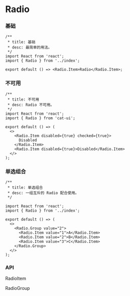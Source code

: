# Radio

### 基础

```tsx
/**
 * title: 基础
 * desc: 最简单的用法。
 */
import React from 'react';
import { Radio } from '../index';

export default () => <Radio.Item>Radio</Radio.Item>;
```

### 不可用

```tsx
/**
 * title: 不可用
 * desc: Radio 不可用。
 */
import React from 'react';
import { Radio } from 'cat-ui';

export default () => (
  <>
    <Radio.Item disabled={true} checked={true}>
      Disabled
    </Radio.Item>
    <Radio.Item disabled={true}>Disabled</Radio.Item>
  </>
);
```

### 单选组合

```tsx
/**
 * title: 单选组合
 * desc: 一组互斥的 Radio 配合使用。
 */

import React from 'react';
import { Radio } from '../index';

export default () => (
  <>
    <Radio.Group value="2">
      <Radio.Item value="1">A</Radio.Item>
      <Radio.Item value="2">B</Radio.Item>
      <Radio.Item value="3">C</Radio.Item>
    </Radio.Group>
  </>
);
```

### API

RadioItem

<API hideTitle src='./RadioItem.tsx'></API>

RadioGroup

<API hideTitle src='./RadioGroup.tsx'></API>
